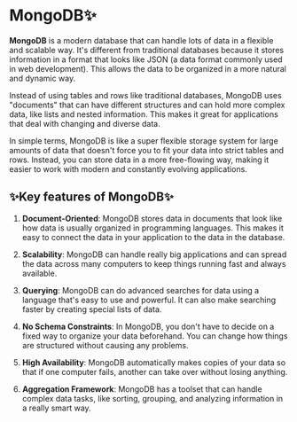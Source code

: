 # MongoDB:sparkles:

**MongoDB** is a modern database that can handle lots of data in a flexible and scalable way. It's different from traditional databases because it stores information in a format that looks like JSON (a data format commonly used in web development). This allows the data to be organized in a more natural and dynamic way.

Instead of using tables and rows like traditional databases, MongoDB uses "documents" that can have different structures and can hold more complex data, like lists and nested information. This makes it great for applications that deal with changing and diverse data.

In simple terms, MongoDB is like a super flexible storage system for large amounts of data that doesn't force you to fit your data into strict tables and rows. Instead, you can store data in a more free-flowing way, making it easier to work with modern and constantly evolving applications.



## :sparkles:Key features of MongoDB:sparkles:



1. **Document-Oriented**: MongoDB stores data in documents that look like how data is usually organized in programming languages. This makes it easy to connect the data in your application to the data in the database.
2. **Scalability**: MongoDB can handle really big applications and can spread the data across many computers to keep things running fast and always available.

3. **Querying**: MongoDB can do advanced searches for data using a language that's easy to use and powerful. It can also make searching faster by creating special lists of data.

4. **No Schema Constraints**: In MongoDB, you don't have to decide on a fixed way to organize your data beforehand. You can change how things are structured without causing any problems.

5. **High Availability**: MongoDB automatically makes copies of your data so that if one computer fails, another can take over without losing anything.

6. **Aggregation Framework**: MongoDB has a toolset that can handle complex data tasks, like sorting, grouping, and analyzing information in a really smart way.